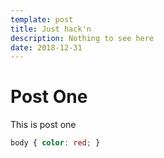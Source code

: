 ```yaml
---
template: post
title: Just hack'n
description: Nothing to see here
date: 2018-12-31
---
```


# Post One

This is post one


```css
body { color: red; }
```
